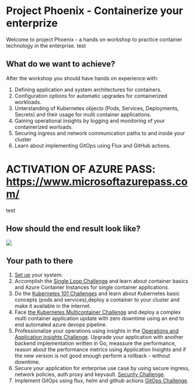 
# Project Phoenix - Containerize your enterprize
Welcome to project Phoenix - a hands on workshop to practice container technology in the enterprise.
test
## What do we want to achieve?

After the workshop you should have hands on experience with:
1. Defining application and system architectures for containers.
2. Configuration options for automatic upgrades for containerized workloads.
3. Unterstanding of Kubernetes objects (Pods, Services, Deployments, Secrets) and their usage for multi container applications.
4. Gaining operational insights by logging and monitoring of your containerized worloads.
5. Securing ingress and network communication paths to and inside your cluster
6. Learn about implementing GitOps using Flux and GitHub actions.

# ACTIVATION OF AZURE PASS: https://www.microsoftazurepass.com/
test
## How should the end result look like?
![](/img/challenge6.png)

## Your path to there
1. [Set up](challenges.0.md) your system.
2. Accomplish the [Single Loop Challenge](challenges.1.md) and learn about container basics and Azure Container Instances for single container applications.
3. Do the [Kubernetes 101 Challenges](challenges.2.md) and learn about Kubernetes basic concepts (pods and services),deploy a container to your cluster and make it available in the internet.
4. Face [the Kubernetes Multicontainer Challenge](challenges.3.md) and deploy a complex multi container application update with zero downtime using an end to end automated azure devops pipeline.
5. Professionalize your operations using insights in the [Operations and Application Insights Challenge](challenges.4.md). Upgrade your application with another backend implementation written in Go, meassure the performance, reason about the performance metrics using Application Insights and if the new version is not good enough perform a rollback - without downtime.
6. Secure your application for enterprise use case by using secure ingress, network policies, auth proxy and keyvault. [Security Challenge](challenges.5.md).
7. Implement GitOps using flux, helm and github actions [GitOps Challenge](challenges.6.md).

